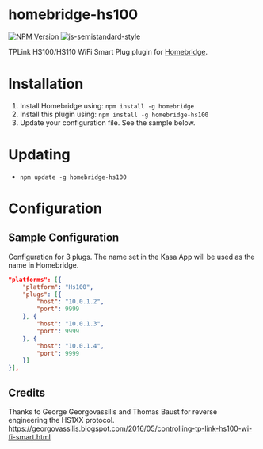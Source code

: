 # homebridge-hs100
[![NPM Version](https://img.shields.io/npm/v/homebridge-hs100.svg)](https://www.npmjs.com/package/homebridge-hs100)
[![js-semistandard-style](https://img.shields.io/badge/code%20style-semistandard-brightgreen.svg?style=flat-square)](https://github.com/Flet/semistandard)

TPLink HS100/HS110 WiFi Smart Plug plugin for [Homebridge](https://github.com/nfarina/homebridge).

# Installation

1. Install Homebridge using: `npm install -g homebridge`
2. Install this plugin using: `npm install -g homebridge-hs100`
3. Update your configuration file. See the sample below.

# Updating

- `npm update -g homebridge-hs100`

# Configuration

## Sample Configuration

Configuration for 3 plugs. The name set in the Kasa App will be used as the name in Homebridge.
```json
"platforms": [{
    "platform": "Hs100",
    "plugs": [{
        "host": "10.0.1.2",
        "port": 9999
    }, {
        "host": "10.0.1.3",
        "port": 9999
    }, {
        "host": "10.0.1.4",
        "port": 9999
    }]
}],
```

## Credits
Thanks to George Georgovassilis and Thomas Baust for reverse engineering the HS1XX protocol.
https://georgovassilis.blogspot.com/2016/05/controlling-tp-link-hs100-wi-fi-smart.html
